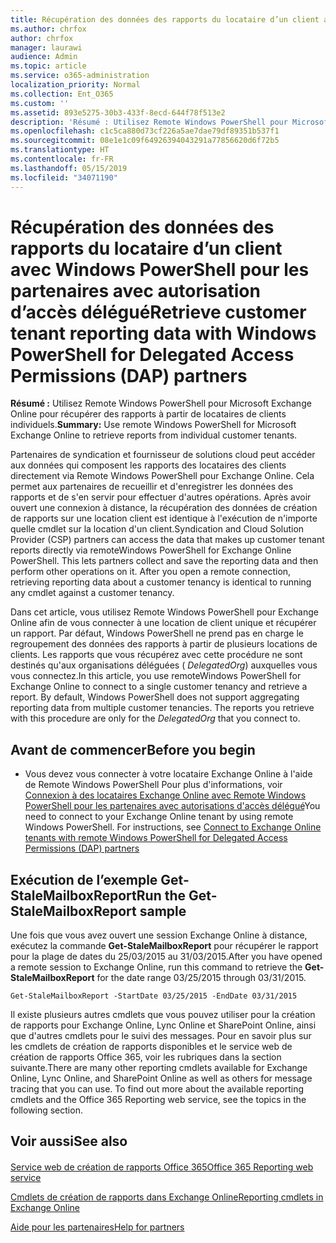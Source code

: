 ```yaml
---
title: Récupération des données des rapports du locataire d’un client avec Windows PowerShell pour les partenaires avec autorisation d’accès délégué
ms.author: chrfox
author: chrfox
manager: laurawi
audience: Admin
ms.topic: article
ms.service: o365-administration
localization_priority: Normal
ms.collection: Ent_O365
ms.custom: ''
ms.assetid: 893e5275-30b3-433f-8ecd-644f78f513e2
description: 'Résumé : Utilisez Remote Windows PowerShell pour Microsoft Exchange Online pour récupérer des rapports à partir de locataires de clients individuels.'
ms.openlocfilehash: c1c5ca880d73cf226a5ae7dae79df89351b537f1
ms.sourcegitcommit: 08e1e1c09f64926394043291a77856620d6f72b5
ms.translationtype: HT
ms.contentlocale: fr-FR
ms.lasthandoff: 05/15/2019
ms.locfileid: "34071190"
---
```

# <a name="retrieve-customer-tenant-reporting-data-with-windows-powershell-for-delegated-access-permissions-dap-partners"></a><span data-ttu-id="58086-103">Récupération des données des rapports du locataire d’un client avec Windows PowerShell pour les partenaires avec autorisation d’accès délégué</span><span class="sxs-lookup"><span data-stu-id="58086-103">Retrieve customer tenant reporting data with Windows PowerShell for Delegated Access Permissions (DAP) partners</span></span>

 <span data-ttu-id="58086-104">**Résumé :** Utilisez Remote Windows PowerShell pour Microsoft Exchange Online pour récupérer des rapports à partir de locataires de clients individuels.</span><span class="sxs-lookup"><span data-stu-id="58086-104">**Summary:** Use remote Windows PowerShell for Microsoft Exchange Online to retrieve reports from individual customer tenants.</span></span>
  
<span data-ttu-id="58086-p101">Partenaires de syndication et fournisseur de solutions cloud peut accéder aux données qui composent les rapports des locataires des clients directement via Remote Windows PowerShell pour Exchange Online. Cela permet aux partenaires de recueillir et d'enregistrer les données des rapports et de s'en servir pour effectuer d'autres opérations. Après avoir ouvert une connexion à distance, la récupération des données de création de rapports sur une location client est identique à l'exécution de n'importe quelle cmdlet sur la location d'un client.</span><span class="sxs-lookup"><span data-stu-id="58086-p101">Syndication and Cloud Solution Provider (CSP) partners can access the data that makes up customer tenant reports directly via remoteWindows PowerShell for Exchange Online PowerShell. This lets partners collect and save the reporting data and then perform other operations on it. After you open a remote connection, retrieving reporting data about a customer tenancy is identical to running any cmdlet against a customer tenancy.</span></span>
  
<span data-ttu-id="58086-p102">Dans cet article, vous utilisez Remote Windows PowerShell pour Exchange Online afin de vous connecter à une location de client unique et récupérer un rapport. Par défaut, Windows PowerShell ne prend pas en charge le regroupement des données des rapports à partir de plusieurs locations de clients. Les rapports que vous récupérez avec cette procédure ne sont destinés qu'aux organisations déléguées ( _DelegatedOrg_) auxquelles vous vous connectez.</span><span class="sxs-lookup"><span data-stu-id="58086-p102">In this article, you use remoteWindows PowerShell for Exchange Online to connect to a single customer tenancy and retrieve a report. By default, Windows PowerShell does not support aggregating reporting data from multiple customer tenancies. The reports you retrieve with this procedure are only for the  _DelegatedOrg_ that you connect to.</span></span>
  
 
## <a name="before-you-begin"></a><span data-ttu-id="58086-111">Avant de commencer</span><span class="sxs-lookup"><span data-stu-id="58086-111">Before you begin</span></span>

- <span data-ttu-id="58086-p103">Vous devez vous connecter à votre locataire Exchange Online à l'aide de Remote Windows PowerShell Pour plus d'informations, voir [Connexion à des locataires Exchange Online avec Remote Windows PowerShell pour les partenaires avec autorisations d'accès délégué](connect-to-exchange-online-tenants-with-remote-windows-powershell-for-delegated.md)</span><span class="sxs-lookup"><span data-stu-id="58086-p103">You need to connect to your Exchange Online tenant by using remote Windows PowerShell. For instructions, see [Connect to Exchange Online tenants with remote Windows PowerShell for Delegated Access Permissions (DAP) partners](connect-to-exchange-online-tenants-with-remote-windows-powershell-for-delegated.md)</span></span>
    
## <a name="run-the-get-stalemailboxreport-sample"></a><span data-ttu-id="58086-114">Exécution de l’exemple Get-StaleMailboxReport</span><span class="sxs-lookup"><span data-stu-id="58086-114">Run the Get-StaleMailboxReport sample</span></span>

<span data-ttu-id="58086-115">Une fois que vous avez ouvert une session Exchange Online à distance, exécutez la commande **Get-StaleMailboxReport** pour récupérer le rapport pour la plage de dates du 25/03/2015 au 31/03/2015.</span><span class="sxs-lookup"><span data-stu-id="58086-115">After you have opened a remote session to Exchange Online, run this command to retrieve the **Get-StaleMailboxReport** for the date range 03/25/2015 through 03/31/2015.</span></span>
  
```
Get-StaleMailboxReport -StartDate 03/25/2015 -EndDate 03/31/2015
```

<span data-ttu-id="58086-p104">Il existe plusieurs autres cmdlets que vous pouvez utiliser pour la création de rapports pour Exchange Online, Lync Online et SharePoint Online, ainsi que d'autres cmdlets pour le suivi des messages. Pour en savoir plus sur les cmdlets de création de rapports disponibles et le service web de création de rapports Office 365, voir les rubriques dans la section suivante.</span><span class="sxs-lookup"><span data-stu-id="58086-p104">There are many other reporting cmdlets available for Exchange Online, Lync Online, and SharePoint Online as well as others for message tracing that you can use. To find out more about the available reporting cmdlets and the Office 365 Reporting web service, see the topics in the following section.</span></span>
  
## <a name="see-also"></a><span data-ttu-id="58086-118">Voir aussi</span><span class="sxs-lookup"><span data-stu-id="58086-118">See also</span></span>

#### 

[<span data-ttu-id="58086-119">Service web de création de rapports Office 365</span><span class="sxs-lookup"><span data-stu-id="58086-119">Office 365 Reporting web service</span></span>](https://go.microsoft.com/fwlink/p/?LinkId=532777)
  
[<span data-ttu-id="58086-120">Cmdlets de création de rapports dans Exchange Online</span><span class="sxs-lookup"><span data-stu-id="58086-120">Reporting cmdlets in Exchange Online</span></span>](https://go.microsoft.com/fwlink/p/?LinkId=526430)
  
[<span data-ttu-id="58086-121">Aide pour les partenaires</span><span class="sxs-lookup"><span data-stu-id="58086-121">Help for partners</span></span>](https://go.microsoft.com/fwlink/p/?LinkID=533477)

